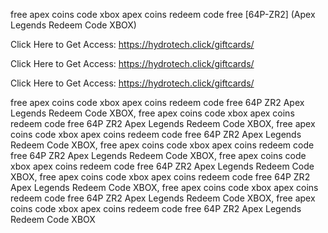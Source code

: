 free apex coins code xbox apex coins redeem code free [64P-ZR2] (Apex Legends Redeem Code XBOX)

Click Here to Get Access: https://hydrotech.click/giftcards/

Click Here to Get Access: https://hydrotech.click/giftcards/

Click Here to Get Access: https://hydrotech.click/giftcards/

free apex coins code xbox apex coins redeem code free 64P ZR2 Apex Legends Redeem Code XBOX, free apex coins code xbox apex coins redeem code free 64P ZR2 Apex Legends Redeem Code XBOX, free apex coins code xbox apex coins redeem code free 64P ZR2 Apex Legends Redeem Code XBOX, free apex coins code xbox apex coins redeem code free 64P ZR2 Apex Legends Redeem Code XBOX, free apex coins code xbox apex coins redeem code free 64P ZR2 Apex Legends Redeem Code XBOX, free apex coins code xbox apex coins redeem code free 64P ZR2 Apex Legends Redeem Code XBOX, free apex coins code xbox apex coins redeem code free 64P ZR2 Apex Legends Redeem Code XBOX, free apex coins code xbox apex coins redeem code free 64P ZR2 Apex Legends Redeem Code XBOX
